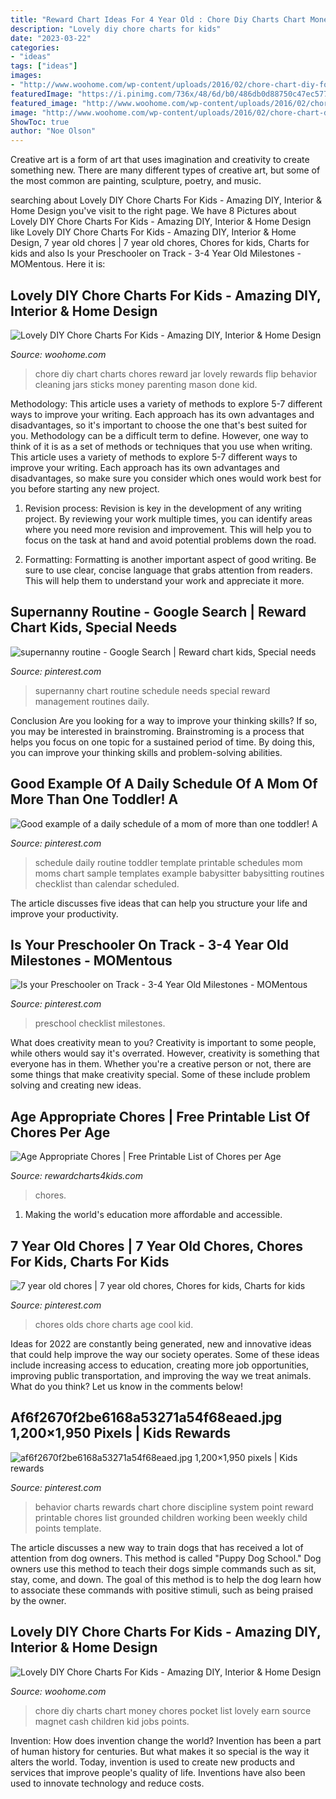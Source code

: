 ```yaml
---
title: "Reward Chart Ideas For 4 Year Old : Chore Diy Charts Chart Money Chores Pocket List Lovely Earn Source Magnet Cash Children Kid Jobs Points"
description: "Lovely diy chore charts for kids"
date: "2023-03-22"
categories:
- "ideas"
tags: ["ideas"]
images:
- "http://www.woohome.com/wp-content/uploads/2016/02/chore-chart-diy-for-kid-2.jpg"
featuredImage: "https://i.pinimg.com/736x/48/6d/b0/486db0d88750c47ec577efc07c507b23--daily-schedule-template-toddler-schedule.jpg"
featured_image: "http://www.woohome.com/wp-content/uploads/2016/02/chore-chart-diy-for-kid-11.jpg"
image: "http://www.woohome.com/wp-content/uploads/2016/02/chore-chart-diy-for-kid-11.jpg"
ShowToc: true
author: "Noe Olson"
---
```



Creative art is a form of art that uses imagination and creativity to create something new. There are many different types of creative art, but some of the most common are painting, sculpture, poetry, and music.

	

		
searching about Lovely DIY Chore Charts For Kids - Amazing DIY, Interior &amp; Home Design you've visit to the right page. We have 8 Pictures about Lovely DIY Chore Charts For Kids - Amazing DIY, Interior &amp; Home Design like Lovely DIY Chore Charts For Kids - Amazing DIY, Interior &amp; Home Design, 7 year old chores | 7 year old chores, Chores for kids, Charts for kids and also Is your Preschooler on Track - 3-4 Year Old Milestones - MOMentous. Here it is:
		
    
## Lovely DIY Chore Charts For Kids - Amazing DIY, Interior &amp; Home Design

<img loading=lazy src="http://www.woohome.com/wp-content/uploads/2016/02/chore-chart-diy-for-kid-2.jpg" onerror="this.onerror=null;this.src='https://tse3.mm.bing.net/th?id=OIP.Teh4JE6Rgxf6F3VTgJnEewHaLL&amp;pid=15.1';" alt="Lovely DIY Chore Charts For Kids - Amazing DIY, Interior &amp; Home Design">

_Source: woohome.com_

>chore diy chart charts chores reward jar lovely rewards flip behavior cleaning jars sticks money parenting mason done kid. 

	

Methodology: This article uses a variety of methods to explore 5-7 different ways to improve your writing. Each approach has its own advantages and disadvantages, so it's important to choose the one that's best suited for you.
Methodology can be a difficult term to define. However, one way to think of it is as a set of methods or techniques that you use when writing. This article uses a variety of methods to explore 5-7 different ways to improve your writing. Each approach has its own advantages and disadvantages, so make sure you consider which ones would work best for you before starting any new project.
1) Revision process: Revision is key in the development of any writing project. By reviewing your work multiple times, you can identify areas where you need more revision and improvement. This will help you to focus on the task at hand and avoid potential problems down the road.

2) Formatting: Formatting is another important aspect of good writing. Be sure to use clear, concise language that grabs attention from readers. This will help them to understand your work and appreciate it more.

    
## Supernanny Routine - Google Search | Reward Chart Kids, Special Needs

<img loading=lazy src="https://i.pinimg.com/736x/ce/29/e4/ce29e4856b60773465c74f46d0409194--daily-routines-daily-printable.jpg" onerror="this.onerror=null;this.src='https://tse3.mm.bing.net/th?id=OIP.SOiExZOq-sKIFm1dH670rwAAAA&amp;pid=15.1';" alt="supernanny routine - Google Search | Reward chart kids, Special needs">

_Source: pinterest.com_

>supernanny chart routine schedule needs special reward management routines daily. 

	

Conclusion
Are you looking for a way to improve your thinking skills? If so, you may be interested in brainstroming. Brainstroming is a process that helps you focus on one topic for a sustained period of time. By doing this, you can improve your thinking skills and problem-solving abilities.

    
## Good Example Of A Daily Schedule Of A Mom Of More Than One Toddler! A

<img loading=lazy src="https://i.pinimg.com/736x/48/6d/b0/486db0d88750c47ec577efc07c507b23--daily-schedule-template-toddler-schedule.jpg" onerror="this.onerror=null;this.src='https://tse3.mm.bing.net/th?id=OIP.kfZnj4qQA1acBWsdhJNBegHaKN&amp;pid=15.1';" alt="Good example of a daily schedule of a mom of more than one toddler! A">

_Source: pinterest.com_

>schedule daily routine toddler template printable schedules mom moms chart sample templates example babysitter babysitting routines checklist than calendar scheduled. 

	

The article discusses five ideas that can help you structure your life and improve your productivity.

    
## Is Your Preschooler On Track - 3-4 Year Old Milestones - MOMentous

<img loading=lazy src="https://i.pinimg.com/736x/f2/91/f2/f291f2e2485e108079ee96fa51b2ff03.jpg" onerror="this.onerror=null;this.src='https://tse2.mm.bing.net/th?id=OIP.6NPIJvJFrG1waOR4O8f-nwHaKl&amp;pid=15.1';" alt="Is your Preschooler on Track - 3-4 Year Old Milestones - MOMentous">

_Source: pinterest.com_

>preschool checklist milestones. 

	

What does creativity mean to you?
Creativity is important to some people, while others would say it's overrated. However, creativity is something that everyone has in them. Whether you're a creative person or not, there are some things that make creativity special. Some of these include problem solving and creating new ideas.

    
## Age Appropriate Chores | Free Printable List Of Chores Per Age

<img loading=lazy src="https://www.rewardcharts4kids.com/wp-content/uploads/2014/09/age-appropriate-chores.jpg" onerror="this.onerror=null;this.src='https://tse4.mm.bing.net/th?id=OIP._IFs6NCOI6m2gHvARmwyngAAAA&amp;pid=15.1';" alt="Age Appropriate Chores | Free Printable List of Chores per Age">

_Source: rewardcharts4kids.com_

>chores. 

	

1. Making the world's education more affordable and accessible. 

    
## 7 Year Old Chores | 7 Year Old Chores, Chores For Kids, Charts For Kids

<img loading=lazy src="https://i.pinimg.com/736x/40/63/d8/4063d8b7b1c0b3e8b2c57fa3a1117f5d--chore-ideas-kid-recipes.jpg" onerror="this.onerror=null;this.src='https://tse3.mm.bing.net/th?id=OIP.YwWT8ADBn_Sb87REGhuqcwHaLH&amp;pid=15.1';" alt="7 year old chores | 7 year old chores, Chores for kids, Charts for kids">

_Source: pinterest.com_

>chores olds chore charts age cool kid. 

	

Ideas for 2022 are constantly being generated, new and innovative ideas that could help improve the way our society operates. Some of these ideas include increasing access to education, creating more job opportunities, improving public transportation, and improving the way we treat animals. What do you think? Let us know in the comments below!

    
## Af6f2670f2be6168a53271a54f68eaed.jpg 1,200×1,950 Pixels | Kids Rewards

<img loading=lazy src="https://i.pinimg.com/736x/af/61/23/af612322089f41f57742be1b59b3675b.jpg" onerror="this.onerror=null;this.src='https://tse2.mm.bing.net/th?id=OIP.CjxAHSLKOCNeVs-5BptLBwHaMC&amp;pid=15.1';" alt="af6f2670f2be6168a53271a54f68eaed.jpg 1,200×1,950 pixels | Kids rewards">

_Source: pinterest.com_

>behavior charts rewards chart chore discipline system point reward printable chores list grounded children working been weekly child points template. 

	

The article discusses a new way to train dogs that has received a lot of attention from dog owners. This method is called "Puppy Dog School." Dog owners use this method to teach their dogs simple commands such as sit, stay, come, and down. The goal of this method is to help the dog learn how to associate these commands with positive stimuli, such as being praised by the owner.

    
## Lovely DIY Chore Charts For Kids - Amazing DIY, Interior &amp; Home Design

<img loading=lazy src="http://www.woohome.com/wp-content/uploads/2016/02/chore-chart-diy-for-kid-11.jpg" onerror="this.onerror=null;this.src='https://tse4.mm.bing.net/th?id=OIP.XJzDQE1DVAcu17Izs0Nm5AHaLE&amp;pid=15.1';" alt="Lovely DIY Chore Charts For Kids - Amazing DIY, Interior &amp; Home Design">

_Source: woohome.com_

>chore diy charts chart money chores pocket list lovely earn source magnet cash children kid jobs points. 

	

Invention: How does invention change the world?
Invention has been a part of human history for centuries. But what makes it so special is the way it alters the world. Today, invention is used to create new products and services that improve people's quality of life. Inventions have also been used to innovate technology and reduce costs.

